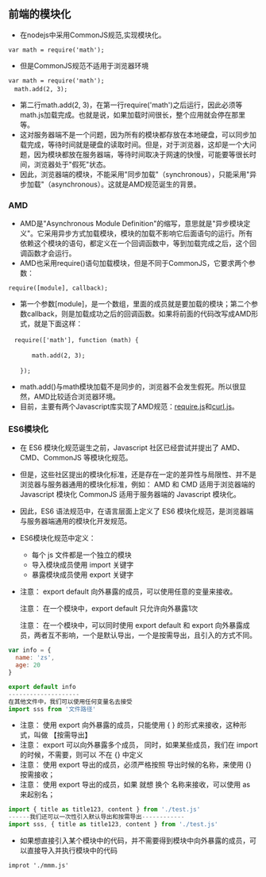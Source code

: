 ## 前端的模块化

- 在nodejs中采用CommonJS规范,实现模块化。

~~~
var math = require('math');
~~~

- 但是CommonJS规范不适用于浏览器环境

~~~
var math = require('math');
　math.add(2, 3);
~~~

- 第二行math.add(2, 3)，在第一行require('math')之后运行，因此必须等math.js加载完成。也就是说，如果加载时间很长，整个应用就会停在那里等。
- 这对服务器端不是一个问题，因为所有的模块都存放在本地硬盘，可以同步加载完成，等待时间就是硬盘的读取时间。但是，对于浏览器，这却是一个大问题，因为模块都放在服务器端，等待时间取决于网速的快慢，可能要等很长时间，浏览器处于"假死"状态。
- 因此，浏览器端的模块，不能采用"同步加载"（synchronous），只能采用"异步加载"（asynchronous）。这就是AMD规范诞生的背景。

### AMD

- AMD是"Asynchronous Module Definition"的缩写，意思就是"异步模块定义"。它采用异步方式加载模块，模块的加载不影响它后面语句的运行。所有依赖这个模块的语句，都定义在一个回调函数中，等到加载完成之后，这个回调函数才会运行。
- AMD也采用require()语句加载模块，但是不同于CommonJS，它要求两个参数：

~~~
require([module], callback);
~~~

- 第一个参数[module]，是一个数组，里面的成员就是要加载的模块；第二个参数callback，则是加载成功之后的回调函数。如果将前面的代码改写成AMD形式，就是下面这样：

~~~
　require(['math'], function (math) {

　　　　math.add(2, 3);

　　});
~~~

- math.add()与math模块加载不是同步的，浏览器不会发生假死。所以很显然，AMD比较适合浏览器环境。
- 目前，主要有两个Javascript库实现了AMD规范：[require.js](http://requirejs.org/)和[curl.js](https://github.com/cujojs/curl)。

### ES6模块化

- 在 ES6 模块化规范诞生之前，Javascript 社区已经尝试并提出了 AMD、CMD、CommonJS 等模块化规范。

- 但是，这些社区提出的模块化标准，还是存在一定的差异性与局限性、并不是浏览器与服务器通用的模块化标准，例如： AMD 和 CMD 适用于浏览器端的 Javascript 模块化 CommonJS 适用于服务器端的 Javascript 模块化。

- 因此，ES6 语法规范中，在语言层面上定义了 ES6 模块化规范，是浏览器端与服务器端通用的模块化开发规范。

- ES6模块化规范中定义：

  - 每个 js 文件都是一个独立的模块 
  - 导入模块成员使用 import 关键字 
  - 暴露模块成员使用 export 关键字

- 注意： export default 向外暴露的成员，可以使用任意的变量来接收。

   注意： 在一个模块中，export default 只允许向外暴露1次

   注意： 在一个模块中，可以同时使用 export default 和 export 向外暴露成员，两者互不影响，一个是默认导出，一个是按需导出，且引入的方式不同。

~~~javascript
var info = {
  name: 'zs',
  age: 20
}

export default info
--------------------
在其他文件中，我们可以使用任何变量名去接受
import sss from '文件路径'
~~~

- 注意： 使用 export 向外暴露的成员，只能使用 { } 的形式来接收，这种形式，叫做 【按需导出】
- 注意： export 可以向外暴露多个成员， 同时，如果某些成员，我们在 import 的时候，不需要，则可以 不在 {}  中定义
- 注意： 使用 export 导出的成员，必须严格按照 导出时候的名称，来使用  {}  按需接收；
- 注意： 使用 export 导出的成员，如果 就想 换个 名称来接收，可以使用 as 来起别名；

~~~javascript
import { title as title123, content } from './test.js'
------我们还可以一次性引入默认导出和按需导出------------
import sss, { title as title123, content } from './test.js'
~~~

- 如果想直接引入某个模块中的代码，并不需要得到模块中向外暴露的成员，可以直接导入并执行模块中的代码

~~~
improt './mmm.js'
~~~

